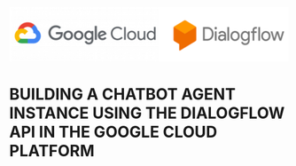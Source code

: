 ![diagflow-api](https://github.com/deepakm925/Data-and-ML-Engineering-in-Google-Cloud-Platform/blob/main/Building-a-simple-chatbot-agent-using-Diagflow-API/resources/Google%20Cloud%20Dialogflow.png)

# BUILDING A CHATBOT AGENT INSTANCE USING THE DIALOGFLOW API IN THE GOOGLE CLOUD PLATFORM
